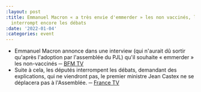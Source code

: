 ```yaml
---
:layout: post
:title: Emmanuel Macron « a très envie d'emmerder » les non vaccinés, l'assemblée
  interrompt encore les débats
:date: '2022-01-04'
:categories: event
---
```

- Emmanuel Macron annonce dans une interview (qui n'aurait dû sortir qu'après l'adoption par l'assemblée du PJL) qu'il souhaite « emmerder » les non-vaccinés ─ [BFM TV](https://www.bfmtv.com/sante/macron-charge-les-non-vaccines-j-ai-tres-envie-de-les-emmerder-on-va-continuer-de-le-faire_AV-202201040466.html)
- Suite à cela, les députés interrompent les débats, demandant des explications, qui ne viendront pas, le premier ministre Jean Castex ne se déplacera pas à l'Assemblée. ─ [France TV](https://www.francetvinfo.fr/sante/maladie/coronavirus/direct-pass-vaccinal-le-calendrier-du-gouvernement-menace-apres-la-suspension-a-l-assemblee_4903723.html)

